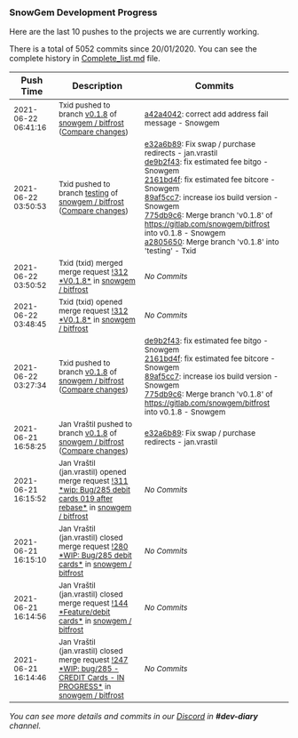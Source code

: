
### SnowGem Development Progress

Here are the last 10 pushes to the projects we are currently working.

There is a total of 5052 commits since 20/01/2020. You can see the complete history in
 [Complete_list.md](Complete_list.md) file.

| Push Time | Description | Commits |
| --- | --- | --- |
| <sub>2021-06-22 06:41:16</sub> | <sub>Txid pushed to branch [v0\.1\.8](https://gitlab.com/snowgem/bitfrost/commits/v0.1.8) of [snowgem / bitfrost](https://gitlab.com/snowgem/bitfrost) ([Compare changes](https://gitlab.com/snowgem/bitfrost/compare/775db9c6bb26304e6228f0f052bab989650fa91e...a42a4042d7035d908c92459a488d87b68ee63a50))</sub> | <sub>[a42a4042](https://gitlab.com/snowgem/bitfrost/-/commit/a42a4042d7035d908c92459a488d87b68ee63a50): correct add address fail message - Snowgem</sub> |
| <sub>2021-06-22 03:50:53</sub> | <sub>Txid pushed to branch [testing](https://gitlab.com/snowgem/bitfrost/commits/testing) of [snowgem / bitfrost](https://gitlab.com/snowgem/bitfrost) ([Compare changes](https://gitlab.com/snowgem/bitfrost/compare/9c8114f16ff6832565bef73ac9cee00689e46654...a28056504a518044a24486a2e6ccdcc8fa2ccc90))</sub> | <sub>[e32a6b89](https://gitlab.com/snowgem/bitfrost/-/commit/e32a6b89da04d5bc55d2bda6de40ee9b415ed7bf): Fix swap / purchase redirects - jan.vrastil<br>[de9b2f43](https://gitlab.com/snowgem/bitfrost/-/commit/de9b2f432e6d79d5389d56479b88533a526aee00): fix estimated fee bitgo - Snowgem<br>[2161bd4f](https://gitlab.com/snowgem/bitfrost/-/commit/2161bd4f02302874b8c6c01b6ce51fce2179ab79): fix estimated fee bitcore - Snowgem<br>[89af5cc7](https://gitlab.com/snowgem/bitfrost/-/commit/89af5cc7ae3c41e5a150f531ac3f1ae6c9f6ec1e): increase ios build version - Snowgem<br>[775db9c6](https://gitlab.com/snowgem/bitfrost/-/commit/775db9c6bb26304e6228f0f052bab989650fa91e): Merge branch 'v0.1.8' of https://gitlab.com/snowgem/bitfrost into v0.1.8 - Snowgem<br>[a2805650](https://gitlab.com/snowgem/bitfrost/-/commit/a28056504a518044a24486a2e6ccdcc8fa2ccc90): Merge branch 'v0.1.8' into 'testing' - Txid</sub> |
| <sub>2021-06-22 03:50:52</sub> | <sub>Txid (txid) merged merge request [\!312 \*V0\.1\.8\*](https://gitlab.com/snowgem/bitfrost/-/merge_requests/312) in [snowgem / bitfrost](https://gitlab.com/snowgem/bitfrost)</sub> | <sub>_No Commits_</sub> |
| <sub>2021-06-22 03:48:45</sub> | <sub>Txid (txid) opened merge request [\!312 \*V0\.1\.8\*](https://gitlab.com/snowgem/bitfrost/-/merge_requests/312) in [snowgem / bitfrost](https://gitlab.com/snowgem/bitfrost)</sub> | <sub>_No Commits_</sub> |
| <sub>2021-06-22 03:27:34</sub> | <sub>Txid pushed to branch [v0\.1\.8](https://gitlab.com/snowgem/bitfrost/commits/v0.1.8) of [snowgem / bitfrost](https://gitlab.com/snowgem/bitfrost) ([Compare changes](https://gitlab.com/snowgem/bitfrost/compare/e32a6b89da04d5bc55d2bda6de40ee9b415ed7bf...775db9c6bb26304e6228f0f052bab989650fa91e))</sub> | <sub>[de9b2f43](https://gitlab.com/snowgem/bitfrost/-/commit/de9b2f432e6d79d5389d56479b88533a526aee00): fix estimated fee bitgo - Snowgem<br>[2161bd4f](https://gitlab.com/snowgem/bitfrost/-/commit/2161bd4f02302874b8c6c01b6ce51fce2179ab79): fix estimated fee bitcore - Snowgem<br>[89af5cc7](https://gitlab.com/snowgem/bitfrost/-/commit/89af5cc7ae3c41e5a150f531ac3f1ae6c9f6ec1e): increase ios build version - Snowgem<br>[775db9c6](https://gitlab.com/snowgem/bitfrost/-/commit/775db9c6bb26304e6228f0f052bab989650fa91e): Merge branch 'v0.1.8' of https://gitlab.com/snowgem/bitfrost into v0.1.8 - Snowgem</sub> |
| <sub>2021-06-21 16:58:25</sub> | <sub>Jan Vraštil pushed to branch [v0\.1\.8](https://gitlab.com/snowgem/bitfrost/commits/v0.1.8) of [snowgem / bitfrost](https://gitlab.com/snowgem/bitfrost) ([Compare changes](https://gitlab.com/snowgem/bitfrost/compare/412f93ff8df3d11151efee870b1b0f8321772505...e32a6b89da04d5bc55d2bda6de40ee9b415ed7bf))</sub> | <sub>[e32a6b89](https://gitlab.com/snowgem/bitfrost/-/commit/e32a6b89da04d5bc55d2bda6de40ee9b415ed7bf): Fix swap / purchase redirects - jan.vrastil</sub> |
| <sub>2021-06-21 16:15:52</sub> | <sub>Jan Vraštil (jan.vrastil) opened merge request [\!311 \*wip: Bug/285 debit cards 019 after rebase\*](https://gitlab.com/snowgem/bitfrost/-/merge_requests/311) in [snowgem / bitfrost](https://gitlab.com/snowgem/bitfrost)</sub> | <sub>_No Commits_</sub> |
| <sub>2021-06-21 16:15:10</sub> | <sub>Jan Vraštil (jan.vrastil) closed merge request [\!280 \*WIP: Bug/285 debit cards\*](https://gitlab.com/snowgem/bitfrost/-/merge_requests/280) in [snowgem / bitfrost](https://gitlab.com/snowgem/bitfrost)</sub> | <sub>_No Commits_</sub> |
| <sub>2021-06-21 16:14:56</sub> | <sub>Jan Vraštil (jan.vrastil) closed merge request [\!144 \*Feature/debit cards\*](https://gitlab.com/snowgem/bitfrost/-/merge_requests/144) in [snowgem / bitfrost](https://gitlab.com/snowgem/bitfrost)</sub> | <sub>_No Commits_</sub> |
| <sub>2021-06-21 16:14:46</sub> | <sub>Jan Vraštil (jan.vrastil) closed merge request [\!247 \*WIP: bug/285 \- CREDIT Cards \- IN PROGRESS\*](https://gitlab.com/snowgem/bitfrost/-/merge_requests/247) in [snowgem / bitfrost](https://gitlab.com/snowgem/bitfrost)</sub> | <sub>_No Commits_</sub> |

_You can see more details and commits in our [Discord](https://discord.gg/zumGnbg) in **#dev-diary** channel._
